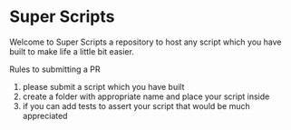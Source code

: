 # Super Scripts

Welcome to Super Scripts a repository to host any script which you have built to make life a little bit easier. 

Rules to submitting a PR
1. please submit a script which you have built
2. create a folder with appropriate name and place your script inside
3. if you can add tests to assert your script that would be much appreciated